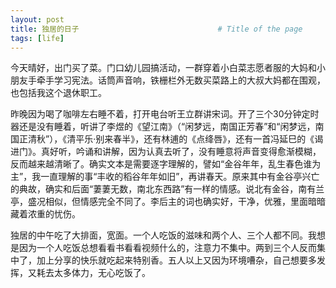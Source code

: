 ```yaml
---
layout: post
title: 独居的日子                               # Title of the page
tags: [life]
---
```


今天晴好，出门买了菜。门口幼儿园搞活动，一群穿着小白菜志愿者服的大妈和小朋友手牵手学习宪法。话筒声音响，铁栅栏外无数买菜路上的大叔大妈都在围观，也包括我这个退休职工。

昨晚因为喝了咖啡左右睡不着，打开电台听王立群讲宋词。开了三个30分钟定时器还是没有睡着，听讲了李煜的《望江南》（“闲梦远，南国正芳春”和“闲梦远，南国正清秋”），《清平乐·别来春半》，还有林逋的《点绛唇》，还有一首冯延巳的《谒进门》。真好听，吟诵和讲解，因为认真去听了，没有睡意将声音变得愈渐模糊，反而越来越清晰了。确实文本是需要逐字理解的，譬如“金谷年年，乱生春色谁为主”，我一直理解的事“丰收的稻谷年年如旧”，再讲春天。原来其中有金谷亭兴亡的典故，确实和后面“萋萋无数，南北东西路”有一样的情感。说北有金谷，南有兰亭，盛况相似，但情感完全不同了。李后主的词也确实好，干净，优雅，里面暗暗藏着浓重的忧伤。

独居的中午吃了大排面，宽面。一个人吃饭的滋味和两个人、三个人都不同。我想是因为一个人吃饭总想看看书看看视频什么的，注意力不集中。两到三个人反而集中了，加上分享的快乐就吃起来特别香。五人以上又因为环境嘈杂，自己想要多发挥，又耗去太多体力，无心吃饭了。

